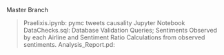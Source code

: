 Master Branch
> Praelixis.ipynb: pymc tweets causality Jupyter Notebook
> DataChecks.sql: Database Validation Queries; Sentiments Observed by each Airline and Sentiment Ratio Calculations from observed sentiments.
> Analysis_Report.pd: 
